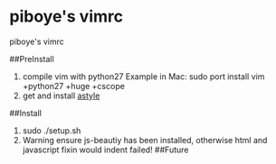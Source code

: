 piboye's vimrc
=====

piboye's vimrc

##PreInstall
  1. compile vim with python27
     Example in Mac: sudo port install vim +python27 +huge +cscope
  2. get and install [astyle](http://astyle.sourceforge.net/)

##Install
  1. sudo ./setup.sh
  2. Warning ensure js-beautiy has been installed, otherwise html and javascript fixin would indent failed!
##Future
